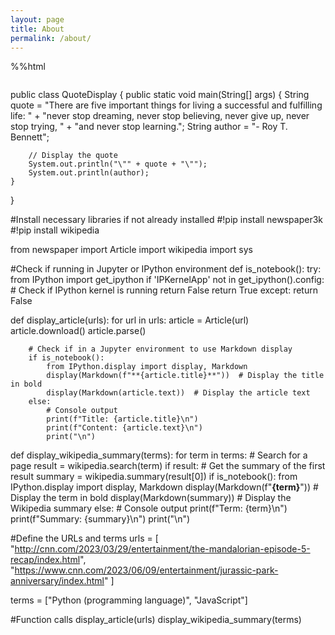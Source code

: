 ```yaml
---
layout: page
title: About
permalink: /about/
---
```

<style>
    // Style looks pretty compact, but it has a repeat 4, what if we wanted it dynamic
</style>

<!-- This is orignal grid_container class, but now we are adding an id for JavaScript -->
<div class "grid_container" id="grid_container">
    <!-- We are hoping to make the insides with a JavaScript object -->
</div>

<script>
    // 1. Make a connection to the HTML container
    var container = document.getElementById("grid_container");

    // 2. Define a Javascript object for our data
    var living_in_the_world = {
        {"flag": "Flag_of_California", "time_lived": "Forever", "greeting": "Hey"},
        {"flag": "Flag_of_Oregon", "time_lived": "9-years", "greeting": "Hello"},
        {"flag": "Flag_of_England", "time_lived": "2-years", "greeting": "Alright mate"},
        {"flag": "Flag_of_Oregon", "time_lived": "2-years", "greeting": "Aloha"},
    }; 
    
    // 3a. Consider how to update style count for size of container
    // 3b. Build a grid items inside of our container for each row of data
    for (var row of living_in_the_world) {
        // make a "div" with "class grid_item "div" for each row
        // add "img" tag and "p" tags for data
    }
</script>
%%html

<style>
    /* Style looks pretty compact, trace grid-container and grid-item in the code */
    .grid-container {
        display: grid;
        grid-template-columns: repeat(auto-fill, minmax(150px, 1fr)); /* Dynamic columns */
        gap: 10px;
    }
    .grid-item {
        text-align: center;
    }
    .grid-item img {
        width: 100%;
        height: 100px; /* Fixed height for uniformity */
        object-fit: contain; /* Ensure the image fits within the fixed height */
    }
    .grid-item p {
        margin: 5px 0; /* Add some margin for spacing */
    }
</style>

<!-- This grid_container class is for the CSS styling, the id is for JavaScript connection -->
<div class="grid-container" id="grid_container">
    <!-- content will be added here by JavaScript -->
</div>

<script>
    // 1. Make a connection to the HTML container defined in the HTML div
    var container = document.getElementById("grid_container"); // This container connects to the HTML div

    // 2. Define a JavaScript object for our http source and our data rows for the Living in the World grid
    var http_source = "https://upload.wikimedia.org/wikipedia/commons/";
    var living_in_the_world = [
        {"flag": "0/01/Flag_of_California.svg", "greeting": "Hey", "description": "California - forever"},
        {"flag": "b/b9/Flag_of_Oregon.svg", "greeting": "Hi", "description": "Oregon - 9 years"},
        {"flag": "b/be/Flag_of_England.svg", "greeting": "Alright mate", "description": "England - 2 years"},
        {"flag": "e/ef/Flag_of_Hawaii.svg", "greeting": "Aloha", "description": "Hawaii - 2 years"},
    ]; 
    
    // 3a. Consider how to update style count for size of container
    // The grid-template-columns has been defined as dynamic with auto-fill and minmax

    // 3b. Build grid items inside of our container for each row of data
    for (const location of living_in_the_world) {
        // Create a "div" with "class grid-item" for each row
        var gridItem = document.createElement("div");
        gridItem.className = "grid-item";  // This class name connects the gridItem to the CSS style elements
        // Add "img" HTML tag for the flag
        var img = document.createElement("img");
        img.src = http_source + location.flag; // concatenate the source and flag
        img.alt = location.flag + " Flag"; // add alt text for accessibility

        // Add "p" HTML tag for the description
        var description = document.createElement("p");
        description.textContent = location.description; // extract the description

        // Add "p" HTML tag for the greeting
        var greeting = document.createElement("p");
        greeting.textContent = location.greeting;  // extract the greeting

        // Append img and p HTML tags to the grid item DIV
        gridItem.appendChild(img);
        gridItem.appendChild(description);
        gridItem.appendChild(greeting);

        // Append the grid item DIV to the container DIV
        container.appendChild(gridItem);
    }
</script>

public class QuoteDisplay {
    public static void main(String[] args) {
        String quote = "There are five important things for living a successful and fulfilling life: "
                     + "never stop dreaming, never stop believing, never give up, never stop trying, "
                     + "and never stop learning.";
        String author = "- Roy T. Bennett";

        // Display the quote
        System.out.println("\"" + quote + "\"");
        System.out.println(author);
    }
}

#Install necessary libraries if not already installed
#!pip install newspaper3k
#!pip install wikipedia

from newspaper import Article
import wikipedia
import sys

#Check if running in Jupyter or IPython environment
def is_notebook():
    try:
        from IPython import get_ipython
        if 'IPKernelApp' not in get_ipython().config:  # Check if IPython kernel is running
            return False
        return True
    except:
        return False

def display_article(urls):
    for url in urls:
        article = Article(url)
        article.download()
        article.parse()
        
        # Check if in a Jupyter environment to use Markdown display
        if is_notebook():
            from IPython.display import display, Markdown
            display(Markdown(f"**{article.title}**"))  # Display the title in bold
            display(Markdown(article.text))  # Display the article text
        else:
            # Console output
            print(f"Title: {article.title}\n")
            print(f"Content: {article.text}\n")
            print("\n")

def display_wikipedia_summary(terms):
    for term in terms:
        # Search for a page
        result = wikipedia.search(term)
        if result:
            # Get the summary of the first result
            summary = wikipedia.summary(result[0])
            if is_notebook():
                from IPython.display import display, Markdown
                display(Markdown(f"**{term}**"))  # Display the term in bold
                display(Markdown(summary))  # Display the Wikipedia summary
            else:
                # Console output
                print(f"Term: {term}\n")
                print(f"Summary: {summary}\n")
                print("\n")

#Define the URLs and terms
urls = [
    "http://cnn.com/2023/03/29/entertainment/the-mandalorian-episode-5-recap/index.html",
    "https://www.cnn.com/2023/06/09/entertainment/jurassic-park-anniversary/index.html"
]

terms = ["Python (programming language)", "JavaScript"]

#Function calls
display_article(urls)
display_wikipedia_summary(terms)
